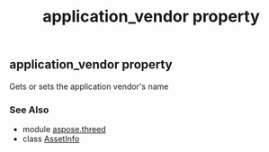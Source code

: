 ﻿---
title: application_vendor property
second_title: Aspose.3D for Python via .NET API References
description: 
type: docs
weight: 90
url: /python-net/aspose.threed/assetinfo/application_vendor/
is_root: false
---

## application_vendor property


Gets or sets the application vendor's name

### See Also
* module [aspose.threed](../../)
* class [AssetInfo](/3d/python-net/aspose.threed/assetinfo)
